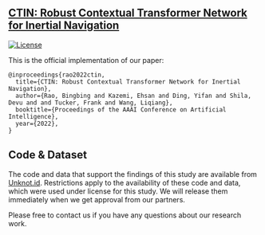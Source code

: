 ## [CTIN: Robust Contextual Transformer Network for Inertial Navigation](https://bingrao.github.io/static/data/paper/2022-AAAI/2022-AAAI-CTIN.pdf)
[![License](https://img.shields.io/badge/License-Apache%202.0-blue.svg)](https://opensource.org/licenses/Apache-2.0)

This is the official implementation of our paper:

```
@inproceedings{rao2022ctin,
  title={CTIN: Robust Contextual Transformer Network for Inertial Navigation},
  author={Rao, Bingbing and Kazemi, Ehsan and Ding, Yifan and Shila, Devu and and Tucker, Frank and Wang, Liqiang},
  booktitle={Proceedings of the AAAI Conference on Artificial Intelligence},
  year={2022},
}
```

## Code & Dataset
The code and data that support the findings of this study are available from [Unknot.id](https://www.unknot.id/). Restrictions apply to the availability of these code and data, which were used under license for this study. We will release them immediately when we get approval from our partners. 

Please free to contact us if you have any questions about our research work. 

